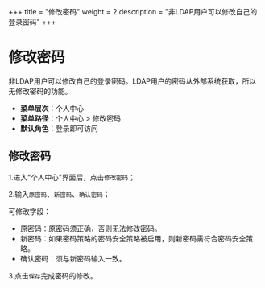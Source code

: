 ﻿+++
title = "修改密码"
weight = 2
description = "非LDAP用户可以修改自己的登录密码"
+++

# 修改密码

非LDAP用户可以修改自己的登录密码。LDAP用户的密码从外部系统获取，所以无修改密码的功能。

  - **菜单层次**：个人中心
  - **菜单路径**：个人中心 > 修改密码
  - **默认角色**：登录即可访问

<h2 id="1">修改密码</h2>

1.进入“个人中心”界面后，点击`修改密码`；

2.输入`原密码`、`新密码`、`确认密码`；

可修改字段：

- 原密码：原密码须正确，否则无法修改密码。
- 新密码：如果密码策略的密码安全策略被启用，则新密码需符合密码安全策略。
- 确认密码：须与新密码输入一致。

3.点击`保存`完成密码的修改。
